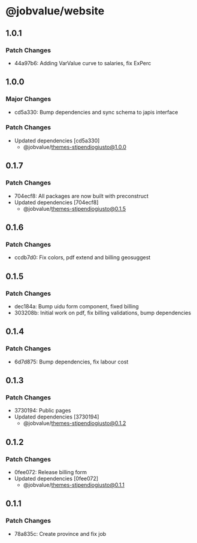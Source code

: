 # @jobvalue/website

## 1.0.1

### Patch Changes

- 44a97b6: Adding VarValue curve to salaries, fix ExPerc

## 1.0.0

### Major Changes

- cd5a330: Bump dependencies and sync schema to japis interface

### Patch Changes

- Updated dependencies [cd5a330]
  - @jobvalue/themes-stipendiogiusto@1.0.0

## 0.1.7

### Patch Changes

- 704ecf8: All packages are now built with preconstruct
- Updated dependencies [704ecf8]
  - @jobvalue/themes-stipendiogiusto@0.1.5

## 0.1.6

### Patch Changes

- ccdb7d0: Fix colors, pdf extend and billing geosuggest

## 0.1.5

### Patch Changes

- dec184a: Bump uidu form component, fixed billing
- 303208b: Initial work on pdf, fix billing validations, bump dependencies

## 0.1.4

### Patch Changes

- 6d7d875: Bump dependencies, fix labour cost

## 0.1.3

### Patch Changes

- 3730194: Public pages
- Updated dependencies [3730194]
  - @jobvalue/themes-stipendiogiusto@0.1.2

## 0.1.2

### Patch Changes

- 0fee072: Release billing form
- Updated dependencies [0fee072]
  - @jobvalue/themes-stipendiogiusto@0.1.1

## 0.1.1

### Patch Changes

- 78a835c: Create province and fix job
